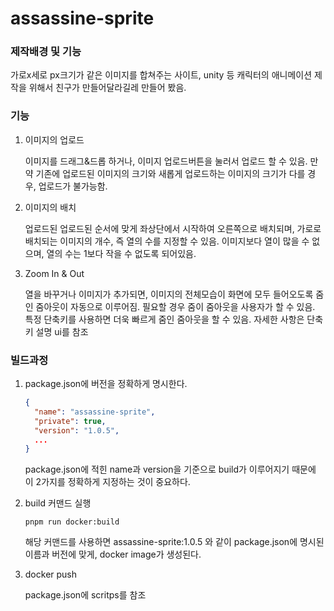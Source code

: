 # assassine-sprite

### 제작배경 및 기능

가로x세로 px크기가 같은 이미지를 합쳐주는 사이트, unity 등 캐릭터의 애니메이션 제작을 위해서 친구가 만들어달라길레 만들어 봤음.

### 기능

1. 이미지의 업로드

    이미지를 드래그&드롭 하거나, 이미지 업로드버튼을 눌러서 업로드 할 수 있음. 만약 기존에 업로드된 이미지의 크기와 새롭게 업로드하는 이미지의 크기가 다를 경우, 업로드가 불가능함.

2. 이미지의 배치

    업로드된 업로드된 순서에 맞게 좌상단에서 시작하여 오른쪽으로 배치되며, 가로로 배치되는 이미지의 개수, 즉 열의 수를 지정할 수 있음. 이미지보다 열이 많을 수 없으며, 열의 수는 1보다 작을 수 없도록 되어있음.

3. Zoom In & Out

    열을 바꾸거나 이미지가 추가되면, 이미지의 전체모습이 화면에 모두 들어오도록 줌인 줌아웃이 자동으로 이루어짐. 필요할 경우 줌이 줌아웃을 사용자가 할 수 있음. 특정 단축키를 사용하면 더욱 빠르게 줌인 줌아웃을 할 수 있음. 자세한 사항은 단축키 설명 ui를 참조

### 빌드과정

1. package.json에 버전을 정확하게 명시한다.

    ```json
    {
      "name": "assassine-sprite",
      "private": true,
      "version": "1.0.5",
      ...
    }
    ```
    package.json에 적힌 name과 version을 기준으로 build가 이루어지기 때문에 이 2가지를 정확하게 지정하는 것이 중요하다.

2. build 커맨드 실행

    ```pwsh
    pnpm run docker:build
    ```
    해당 커맨드를 사용하면 assassine-sprite:1.0.5 와 같이 package.json에 명시된 이름과 버전에 맞게, docker image가 생성된다.

3. docker push

    package.json에 scritps를 참조
